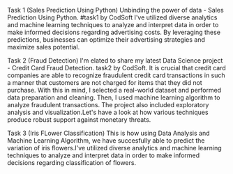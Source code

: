 Task 1 (Sales Prediction Using Python) Unbinding the power of data - Sales Prediction Using Python. #task1 by CodSoft I've utilized diverse analytics and machine learning techniques to analyze and interpret data in order to make informed decisions regarding advertising costs. By leveraging these predictions, businesses can optimize their advertising strategies and maximize sales potential.

Task 2 (Fraud Detection) I'm elated to share my latest Data Science project - Credit Card Fraud Detection. task2 by CodSoft. It is crucial that credit card companies are able to recognize fraudulent credit card transactions in such a manner that customers are not charged for items that they did not purchase. With this in mind, I selected a real-world dataset and performed data preparation and cleaning. Then, I used machine learning algorithm to analyze fraudulent transactions. The project also included exploratory analysis and visualization.Let's have a look at how various techniques produce robust support against monetary threats.

Task 3 (Iris FLower Classification) This is how using Data Analysis and Machine Learning Algorithm, we have succesfully able to predict the variation of iris flowers.I've utilized diverse analytics and machine learning techniques to analyze and interpret data in order to make informed decisions regarding classification of flowers.

